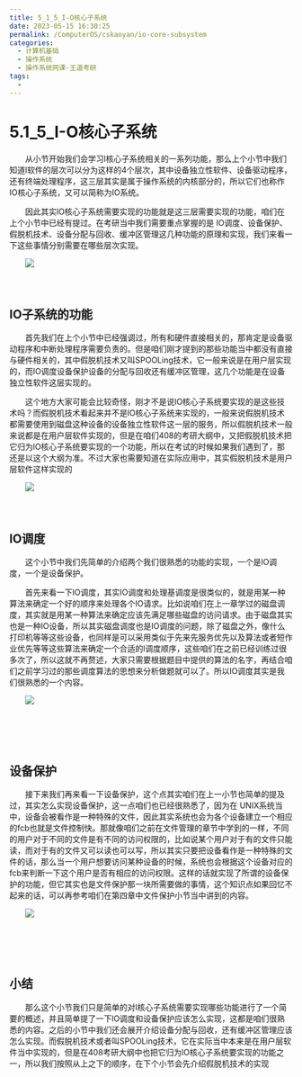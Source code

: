 ```yaml
---
title: 5_1_5_I-O核心子系统
date: 2023-05-15 16:30:25
permalink: /ComputerOS/cskaoyan/io-core-subsystem
categories:
  - 计算机基础
  - 操作系统
  - 操作系统网课-王道考研
tags:
  - 
---
```

# 5.1_5_I-O核心子系统

　　‍从小节开始我们会学习l核心子系统相关的一系列功能，‍‍那么上个小节中我们知道l软件的层次可以分为这样的4个层次，其中设备独立性软件、‍‍设备驱动程序，还有终端处理程序，这三层其实是属于操作系统的内核部分的，‍‍所以它们也称作IO核心子系统，又可以简称为IO系统。‍‍
<!-- more -->
　　因此其实lO核心子系统需要实现的功能就是这三层需要实现的功能，咱们在上个小节中已经有‍‍提过。‍‍在考研当中我们需要重点掌握的是 IO调度、设备保护、假脱机技术、‍‍设备分配与回收、缓冲区管理这几种功能的原理和实现，我们来看一下这些事情分别需要在哪些层次实现。‍‍

　　![](https://image.peterjxl.com/blog/image-20221011195936-oj6jgiv.png)​

　　‍

## IO子系统的功能

　　首先我们在上个小节中已经强调过，所有和硬件直接相关的，那肯定是设备驱动程序和中断处理程序需要负责的。‍‍但是咱们刚才提到的那些功能当中都没有直接与硬件相关的，‍‍其中假脱机技术又叫SPOOLing技术，它一般来说是在用户层实现的，‍‍而IO调度设备保护设备的分配与回收还有缓冲区管理，这几个功能是在设备独立性软件这层实现的。‍‍

　　这个地方大家可能会比较奇怪，刚才不是说lO核心子系统要实现的是这些技术吗？‍‍而假脱机技术看起来并不是lO核心子系统来实现的，一般来说假脱机技术都需要使用到磁盘这种设备的‍‍设备独立性软件这一层的服务，所以假脱机技术一般来说都是在用户层软件实现的，但是在咱们408的考研大纲中，又把假脱机技术‍‍把它归为lO核心子系统要实现的一个功能，所以在考试的时候如果我们遇到了，那还是以这个大纲为准。‍‍不过大家也需要知道在实际应用中，其实假脱机技术是用户层软件这样实现的

　　![](https://image.peterjxl.com/blog/image-20221011200052-imqjdbn.png)​

　　‍

## lO调度

　　这个小节中我们先简单的介绍两个我们很熟悉的功能的实现，一个是lO调度，一个是设备保护。

　　首先来看一下IO调度，其实IO调度和‍‍处理基调度是很类似的，就是用某一种算法来确定一个好的顺序来处理各个IO请求。‍‍比如说咱们在上一章学过的磁盘调度，其实就是用某一种算法来确定应该先满足哪些磁盘的访问请求。‍‍由于磁盘其实也是一种IO设备，所以其实磁盘调度也是IO调度的问题，‍‍除了磁盘之外，像什么打印机等等这些设备，也同样是可以采用类似于先来先服务优先以及算法或者短作业优先等等这些算法来确定一个‍‍合适的l调度顺序，这些咱们在之前已经训练过很多次了，所以这就不再赘述，大家只需要根据题目中提供的算法的名字，再结合咱们之前学习过的那些调‍‍度算法的思想来分析做题就可以了。‍‍所以lO调度其实是我们很熟悉的一个内容。‍‍

　　![](https://image.peterjxl.com/blog/image-20221011200153-apay6p4.png)​

　　‍

　　‍

## 设备保护

　　接下来我们再来看一下设备保护，‍‍这个点其实咱们在上一小节也简单的提及过，‍‍其实怎么实现设备保护，这一点咱们也已经很熟悉了，因为在 UNIX系统当中，设备会被看作是一种特殊的文件，‍‍因此其实系统也会为各个设备建立一个相应的fcb也就是文件控制快。‍‍那就像咱们之前在文件管理的章节中学到的一样，‍‍不同的用户对于不同的文件是有不同的访问权限的，比如说某个用户对于有的文件只能读，而对于有的文件又可以读也可以写，‍‍所以其实只要把设备看作是一种特殊的文件的话，那么当一个用户想要访问某种设备的时候，‍‍系统也会根据这个设备对应的fcb来判断一下这个用户是否有相应的访问权限。‍‍这样的话就实现了所谓的设备保护的功能，但它其实也是‍‍文件保护那一块所需要做的事情，这个知识点如果回忆不起来的话，可以再参考咱们在第四章中文件保护小节当中讲到的内容。‍‍

　　![](https://image.peterjxl.com/blog/image-20221011200257-kq6b0yc.png)​

　　‍

　　‍

## 小结

　　那么这个小节我们只是简单的对l核心子系统需要实现哪些功能进行了一个简要的概述，‍‍并且简单提了一下lO调度和设备保护应该怎么实现，这都是咱们很熟悉的内容。‍‍之后的小节中我们还会展开介绍设备分配与回收，还有缓冲区管理应该怎么实现。‍‍而假脱机技术或者叫SPOOLing技术，它在实际当中本来是在用户层软件当中实现的，但是在408考研大纲中也把它归为lO核心子系统要‍‍实现的功能之一，所以我们按照从上之下的顺序，在下个小节会先介绍假脱机技术的实现
